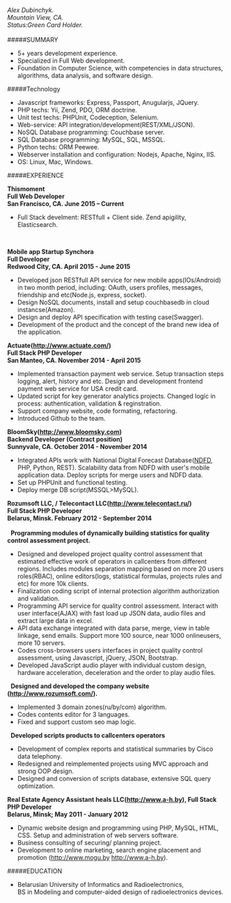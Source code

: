 *Alex Dubinchyk.*<br>
*Mountain View, CA.*<br>
*Status:Green Card Holder.*
<br><br>
#####SUMMARY

*	5+ years development experience. 
*	Specialized in Full  Web development.
* Foundation in Computer Science, with competencies in data structures, algorithms, data analysis, and software design.

#####Technology 

* Javascript frameworks: Express, Passport, Anugularjs, JQuery.
* PHP techs: Yii, Zend, PDO, ORM doctrine.
* Unit test techs: PHPUnit, Codeception, Selenium.
* Web-service: API integration/development(REST/XML/JSON).
* NoSQL Database programming: Couchbase server.
* SQL Database programming: MySQL, SQL, MSSQL.
* Python techs: ORM Peewee.
*	Webserver installation and configuration: Nodejs, Apache, Nginx, IIS.
* OS: Linux, Mac, Windows.

#####EXPERIENCE

**Thismoment**<br>
**Full  Web Developer**<br>
**San Francisco, CA. June 2015 – Current** <br>

* Full Stack develment: RESTfull + Client side. Zend apigility, Elasticsearch.

<br>

**Mobile app Startup Synchora**<br>
**Full  Developer**<br>
**Redwood City, CA. April 2015 - June 2015** <br>

* Developed json RESTfull API service for new mobile apps(IOs/Android) in two month period, including: OAuth, users profiles, messages, friendship and etc(Node.js, express, socket).
* Design NoSQL documents, install and setup couchbasedb in cloud instancse(Amazon).
* Design and deploy API specification with testing case(Swagger).
* Development of the product and the concept of the brand new idea of the application.

**Actuate(http://www.actuate.com/)**<br>
**Full Stack PHP Developer**<br>
**San Manteo, CA. November 2014 - April 2015**

* Implemented transaction payment web service. Setup transaction steps logging, alert, history and etc. Design and development frontend payment web service for USA credit card.
* Updated script for key generator analytics projects. Changed logic in process: authentication, validation & reginstration.
* Support company website, code formating, refactoring.
* Introduced Github to the team.

**BloomSky(http://www.bloomsky.com)**<br>
**Backend Developer (Contract position)**<br>
**Sunnyvale, CA. October 2014 - November 2014**

* Integrated APIs work with National Digital Forecast Database(<a href='http://graphical.weather.gov/'>NDFD</a>, PHP, Python, REST). Scalability data from NDFD with user's mobile application data. Deploy scripts for merge users and NDFD data.
* Set up PHPUnit and functional testing.
* Deploy merge DB script(MSSQL>MySQL).

**Rozumsoft LLC, / Telecontact LLC(http://www.telecontact.ru/)**<br>
**Full Stack PHP Developer**<br>
**Belarus, Minsk. February 2012 - September  2014**<br><br>
&nbsp;&nbsp;**Programming modules of dynamically building statistics for quality control assessment project.**

*	Designed and developed project quality control assessment that estimated effective work of operators in callcenters from different regions. Includes  modules separation mapping based on more 20 users roles(RBAC), online editors(logs, statistical formulas, projects rules and etc)  for more 10k clients.
*	Finalization coding script of internal protection algorithm authorization and validation.
*	Programming API service for quality control assessment. Interact with user interface(AJAX) with fast load up JSON data, audio files and extract large data in excel.
*	API data exchange integrated with data parse, merge, view in table linkage, send emails. Support more 100 source, near 1000 onlineusers, more 10 servers. 
*	Codes cross-browsers users interfaces in project quality control assessment, using Javascript, jQuery, JSON, Bootstrap.
*	Developed JavaScript audio player with individual custom design, hardware acceleration, deceleration and the order to play audio files.

&nbsp;&nbsp;**Designed and developed the company website (http://www.rozumsoft.com/).**
*	Implemented 3 domain zones(ru/by/com) algorithm.
*	Codes contents editor for 3 languages.
*	Fixed and support custom seo map logic.

&nbsp;&nbsp;**Developed scripts products to callcenters operators**
*	Development of  сomplex reports and statistical summaries by Cisco data telephony.
*	Redesigned and reimplemented projects using MVC approach and strong OOP design.
*	Designed and conversion of scripts database, extensive SQL query optimization.

**Real Estate Agency Assistant heals LLC(http://www.a-h.by), Full Stack PHP Developer**<br>
**Belarus, Minsk; May 2011 - January 2012**

* Dynamic website design and programming using PHP, MySQL, HTML, CSS. Setup and administration of web servers software.
* Business consulting of securing/ planning project.
* Development to online marketing, search engine placement and promotion (http://www.mogu.by  http://www.a-h.by).

#####EDUCATION
* Belarusian University of Informatics and Radioelectronics, <br>
 BS in Modeling and computer-aided design of radioelectronics devices.
